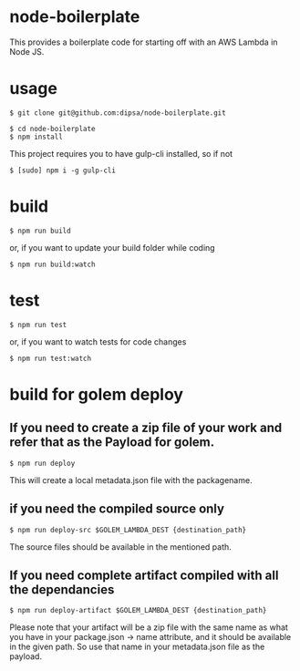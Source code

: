 # node-boilerplate

This provides a boilerplate code for starting off with an AWS Lambda in Node JS.

# usage

```shell
$ git clone git@github.com:dipsa/node-boilerplate.git
```

```shell
$ cd node-boilerplate
$ npm install
```

This project requires you to have gulp-cli installed, so if not

```shell
$ [sudo] npm i -g gulp-cli
```

# build

```shell
$ npm run build
```

or, if you want to update your build folder while coding

```shell
$ npm run build:watch
```

# test

```shell
$ npm run test
```

or, if you want to watch tests for code changes

```shell
$ npm run test:watch
```

# build for golem deploy

## If you need to create a zip file of your work and refer that as the Payload for golem.

```shell
$ npm run deploy
```

This will create a local metadata.json file with the packagename.

## if you need the compiled source only

```shell
$ npm run deploy-src $GOLEM_LAMBDA_DEST {destination_path}
```

The source files should be available in the mentioned path.

## If you need complete artifact compiled with all the dependancies

```shell
$ npm run deploy-artifact $GOLEM_LAMBDA_DEST {destination_path}
```

Please note that your artifact will be a zip file with the same name as what you have in your package.json -> name attribute, and it should be available in the given path. So use that name in your metadata.json file as the payload.
